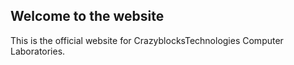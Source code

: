 ## Welcome to the website
This is the official website for CrazyblocksTechnologies Computer Laboratories.